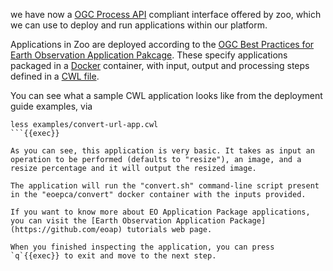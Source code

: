 we have now a [OGC Process API](https://ogcapi.ogc.org/processes/) compliant interface offered by zoo, which we can use to deploy and run applications within our platform.

Applications in Zoo are deployed according to the [OGC Best Practices for Earth Observation Application Pakcage](https://docs.ogc.org/bp/20-089r1.html). These specify applications packaged in a [Docker](https://www.docker.com/) container, with input, output and processing steps defined in a [CWL file](https://www.commonwl.org/).

You can see what a sample CWL application looks like from the deployment guide examples, via

```
less examples/convert-url-app.cwl
```{{exec}}

As you can see, this application is very basic. It takes as input an operation to be performed (defaults to "resize"), an image, and a resize percentage and it will output the resized image.

The application will run the "convert.sh" command-line script present in the "eoepca/convert" docker container with the inputs provided.

If you want to know more about EO Application Package applications, you can visit the [Earth Observation Application Package](https://github.com/eoap) tutorials web page.

When you finished inspecting the application, you can press `q`{{exec}} to exit and move to the next step.
